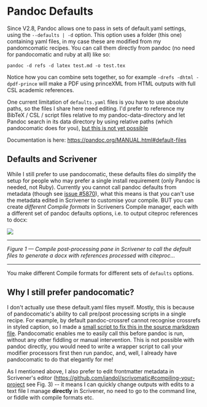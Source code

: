 # Pandoc Defaults

Since V2.8, Pandoc allows one to pass in sets of default.yaml settings, using the `--defaults | -d` option. This option uses a folder (this one) containing yaml files, in my case these are modified from my pandomcomatic recipes. You can call them directly from pandoc (no need for pandocomatic and ruby at all) like so:

```shell
pandoc -d refs -d latex test.md -o test.tex
```

Notice how you can combine sets together, so for example `-drefs -dhtml -dpdf-prince` will make a PDF using princeXML from HTML outputs with full CSL academic references.

One current limitation of `defaults.yaml` files is you have to use absolute paths, so the files I share here need editing. I'd prefer to reference my BibTeX / CSL / script files relative to my pandoc-data-directory and let Pandoc search in its data directory by using relative paths (which pandocomatic does for you), [but this is not yet possible](https://github.com/jgm/pandoc/issues/5982)

Documentation is here: https://pandoc.org/MANUAL.html#default-files 

## Defaults and Scrivener

While I still prefer to use pandocomatic, these defaults files do simplify the setup for people who may prefer a single install requirement (only Pandoc is needed, not Ruby). Currently you cannot call pandoc defaults from metadata (though see [issue #5870](https://github.com/jgm/pandoc/issues/5870)), what this means is that you can't use the metadata edited in Scrivener to customise your compile. BUT you can create *different Compile formats* in Scriveners Compile manager, each with a different set of pandoc defaults options, i.e. to output citeproc references to docx:

![](https://raw.githubusercontent.com/iandol/scrivomatic/master/images/defaults.png)
_ _ _ _ _ _
_Figure 1 — Compile post-processing pane in Scrivener to call the default files to generate a docx with references processed with citeproc…_
_ _ _ _ _ _

You make different Compile formats for different sets of `defaults` options. 

## Why I still prefer pandocomatic?

I don't actually use these default.yaml files myself. Mostly, this is because of pandocomatic's ability to call pre/post processing scripts in a single recipe. For example, by default pandoc-crossref cannot recognise crossrefs in styled caption, so I made a [small script to fix this in the source markdown file](https://github.com/iandol/dotpandoc/blob/master/pandocomatic.yaml#L18). Pandocomatic enables me to easily call this before pandoc is run, without any other fiddling or manual intervention. This is not possible with pandoc directly, you would need to write a wrapper script to call your modifier processors first then run pandoc, and, well, I already have pandocomatic to do that elegantly for me!

As I mentioned above, I also prefer to edit frontmatter metadata in Scrivener's editor (https://github.com/iandol/scrivomatic#compiling-your-project see Fig. 3) -- it means I can quickly change outputs with edits to a text file I manage **directly** in Scrivener, no need to go to the command line, or fiddle with compile formats etc.

